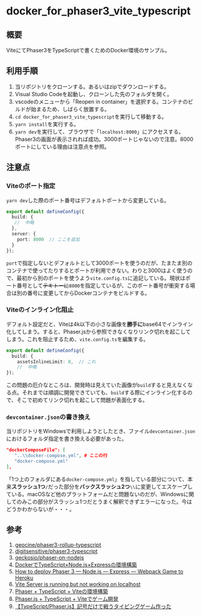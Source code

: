 # docker_for_phaser3_vite_typescript

## 概要

ViteにてPhaser3をTypeScriptで書くためのDocker環境のサンプル。

## 利用手順

1. 当リポジトリをクローンする。あるいはzipでダウンロードする。
2. Visual Studio Codeを起動し、クローンした先のフォルダを開く。
3. vscodeのメニューから「Reopen in container」を選択する。コンテナのビルドが始まるため、しばらく放置する。
4. `cd docker_for_phaser3_vite_typescript`を実行して移動する。
5. `yarn install`を実行する。
6. `yarn dev`を実行して、ブラウザで「`localhost:8000`」にアクセスする。Phaser3の画面が表示されれば成功。3000ポートじゃないので注意。8000ポートにしている理由は注意点を参照。

## 注意点

### Viteのポート指定

`yarn dev`した際のポート番号はデフォルトポートから変更している。

```typescript
export default defineConfig({
  build: {
   //  中略
  },
  server: {
    port: 8000  // ここを追加
  }
});

```

`port`で指定しないとデフォルトとして3000ポートを使うのだが、たまたま別のコンテナで使ってたりするとポートが利用できない。わりと3000はよく使うので、最初から別のポートを使うよう`vite.config.ts`に追記している。現状はポート番号として~~テキトーに~~`8000`を指定しているが、このポート番号が衝突する場合は別の番号に変更してからDockerコンテナをビルドする。

### Viteのインライン化阻止

デフォルト設定だと、Viteは4k以下の小さな画像を**勝手に**base64でインライン化してしまう。すると、Phaser.jsから参照できなくなりリンク切れを起こしてしまう。これを阻止するため、`vite.config.ts`を編集する。

```typescript
export default defineConfig({
  build: {
    assetsInlineLimit: 0,  // これ
    //  中略
});

```

この問題の厄介なところは、開発時は見えていた画像が`build`すると見えなくなる点。それまでは順調に開発できていても、`build`する際にインライン化するので、そこで初めてリンク切れを起こして問題が表面化する。

### `devcontainer.json`の書き換え

当リポジトリをWindowsで利用しようとしたとき、ファイル`devcontainer.json`におけるフォルダ指定を書き換える必要があった。

```json
"dockerComposeFile": [
   "..\\docker-compose.yml", # ここの行
   "docker-compose.yml"
],
```

「1つ上のフォルダにある`docker-compose.yml`」を指している部分について、本来**スラッシュ1つ**`/`だった部分を**バックスラッシュ2つ**`\\`に変更してエスケープしている。macOSなど他のプラットフォームだと問題ないのだが、Windowsに関してのみこの部分がスラッシュ1つだとうまく解釈できずエラーになった。今はどうかわからないが・・・。

## 参考

1. [geocine/phaser3-rollup-typescript](https://github.com/geocine/phaser3-rollup-typescript)
1. [digitsensitive/phaser3-typescript](https://github.com/digitsensitive/phaser3-typescript)
1. [geckosio/phaser-on-nodejs](https://github.com/geckosio/phaser-on-nodejs)
2. [DockerでTypeScript×Node.js×Expressの環境構築](https://qiita.com/tanakaPH/items/84aedaad8c0f5958a5f0)
3. [How to deploy Phaser 3 — Node.js — Express — Webpack Game to Heroku](https://medium.com/@diegoreyes1212/how-to-deploy-phaser-3-node-js-express-webpack-game-to-heroku-tutorial-8a813f31502c)
4. [Vite Server is running but not working on localhost](https://stackoverflow.com/questions/70694187/vite-server-is-running-but-not-working-on-localhost)
1. [Phaser + TypeScript + Viteの環境構築](https://qiita.com/Button501/items/0a2290d297f9876dc271)
1. [Phaser.js + TypeScript + Viteでゲーム開発](https://dev.classmethod.jp/articles/phaser-js-typescript-vite/)
2. [【TypeScript/Phaser.js】記号だけで戦うタイピングゲーム作った](https://qiita.com/umaxyon/items/0826ab5eb5b369e1f5e3)

